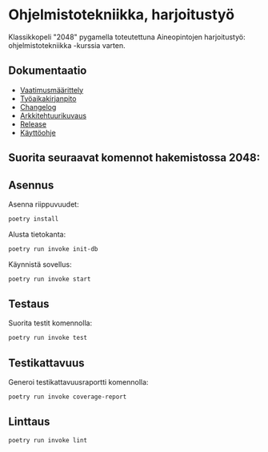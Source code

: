 # Ohjelmistotekniikka, harjoitustyö

Klassikkopeli "2048" pygamella toteutettuna Aineopintojen harjoitustyö: ohjelmistotekniikka -kurssia varten.

## Dokumentaatio

- [Vaatimusmäärittely](https://github.com/vdavd/ot-harjoitustyo/blob/master/2048/dokumentaatio/vaatimusmaarittely.md)
- [Työaikakirjanpito](https://github.com/vdavd/ot-harjoitustyo/blob/master/2048/dokumentaatio/tyoaikakirjanpito.md)
- [Changelog](https://github.com/vdavd/ot-harjoitustyo/blob/master/2048/dokumentaatio/changelog.md)
- [Arkkitehtuurikuvaus](https://github.com/vdavd/ot-harjoitustyo/blob/master/2048/dokumentaatio/arkkitehtuuri.md)
- [Release](https://github.com/vdavd/ot-harjoitustyo/releases/tag/viikko6)
- [Käyttöohje](https://github.com/vdavd/ot-harjoitustyo/blob/master/2048/dokumentaatio/kayttoohje.md)

## Suorita seuraavat komennot hakemistossa 2048:

## Asennus

Asenna riippuvuudet:

```bash
poetry install
```

Alusta tietokanta:

```bash
poetry run invoke init-db
```

Käynnistä sovellus:

```bash
poetry run invoke start
```

## Testaus

Suorita testit komennolla:

```bash
poetry run invoke test
```

## Testikattavuus

Generoi testikattavuusraportti komennolla:

```bash
poetry run invoke coverage-report
```

## Linttaus

```bash
poetry run invoke lint
```
